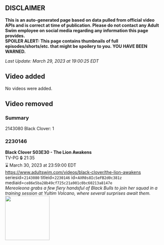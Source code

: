 ## DISCLAIMER
**This is an auto-generated page based on data pulled from official video APIs and is correct at time of publication. Please do not contact any Adult Swim employee on social media regarding any information this page provides.**  
**SPOILER ALERT: This page contains thumbnails of full episodes/shorts/etc. that might be spoilery to you. YOU HAVE BEEN WARNED.**  

_Last Update: March 29, 2023 at 19:00:25 EDT_
## Video added
No videos were added.  
## Video removed
### Summary
2143080 Black Clover: 1  
### 2230146
**Black Clover S03E30 - The Lion Awakens**  
TV-PG 🔒 21:35  
⌛ March 30, 2023 at 23:59:00 EDT  
https://www.adultswim.com/videos/black-clover/the-lion-awakens  
seriesid=`2143080` titleid=`2230146` id=`AXR0s8IcSeFB2d0c381z` mediaid=`ce86e5ba28b49cf725c21a901c0bc60213a8147e`  
_Mereoleona grabs a few fiery handsful of Black Bulls to join her squad in a training session at Yultim Volcano, where several surprises await them._  
<a href="https://media.cdn.adultswim.com/uploads/20200917/thumbnails/2_209171446556-BlackClover_132.jpg"><img src="https://media.cdn.adultswim.com/uploads/20200917/thumbnails/2_209171446556-BlackClover_132.jpg" height="144px" /></a>
